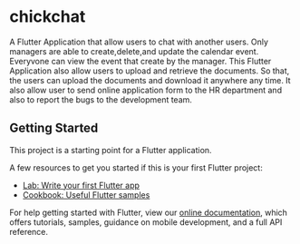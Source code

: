 # chickchat

A Flutter Application that allow users to chat with another users. Only managers are able to create,delete,and update the calendar event. Everyvone can view the event that create by the manager. This Flutter Application also allow users to upload and retrieve the documents. So that, the users can upload the documents and download it anywhere any time. It also allow user to send online application form to the HR department and also to report the bugs to the development team.

## Getting Started

This project is a starting point for a Flutter application.

A few resources to get you started if this is your first Flutter project:

- [Lab: Write your first Flutter app](https://flutter.dev/docs/get-started/codelab)
- [Cookbook: Useful Flutter samples](https://flutter.dev/docs/cookbook)

For help getting started with Flutter, view our
[online documentation](https://flutter.dev/docs), which offers tutorials,
samples, guidance on mobile development, and a full API reference.
